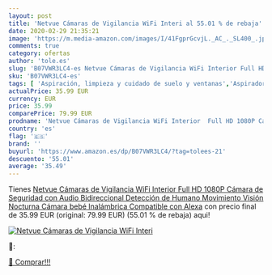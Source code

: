 ```yaml
---
layout: post
title: 'Netvue Cámaras de Vigilancia WiFi Interi al 55.01 % de rebaja'
date: 2020-02-29 21:35:21
image: 'https://m.media-amazon.com/images/I/41FgprGcvjL._AC_._SL400_.jpg'
comments: true
category: ofertas
author: 'tole.es'
slug: 'B07VWR3LC4-es Netvue Cámaras de Vigilancia WiFi Interior Full HD 1080P...'
sku: 'B07VWR3LC4-es'
tags: [ 'Aspiración, limpieza y cuidado de suelo y ventanas','Aspiradoras','Bombillas','Bombillas Wi-Fi','Dispositivos de red','Hogar y cocina','Iluminación','Informática','Robots aspiradores','Routers','Sistemas WiFi Mesh','alexa', ]
actualPrice: 35.99 EUR
currency: EUR
price: 35.99
comparePrice: 79.99 EUR
prodname: 'Netvue Cámaras de Vigilancia WiFi Interior  Full HD 1080P Cámara de Seguridad con Audio Bidireccional  Detección de Humano Movimiento  Visión Nocturna  Cámara bebé Inalámbrica Compatible con Alexa'
country: 'es'
flag: '🇪🇸'
brand: ''
buyurl: 'https://www.amazon.es/dp/B07VWR3LC4/?tag=tolees-21'
descuento: '55.01'
average: '35.49'
---
```


Tienes [Netvue Cámaras de Vigilancia WiFi Interior  Full HD 1080P Cámara de Seguridad con Audio Bidireccional  Detección de Humano Movimiento  Visión Nocturna  Cámara bebé Inalámbrica Compatible con Alexa](https://www.amazon.es/dp/B07VWR3LC4/?tag=tolees-21) con precio final de  35.99 EUR (original: 79.99 EUR) (55.01 %  de rebaja) aqui!

[![Netvue Cámaras de Vigilancia WiFi Interi](https://m.media-amazon.com/images/I/41FgprGcvjL._AC_._SL400_.jpg)](https://www.amazon.es/dp/B07VWR3LC4/?tag=tolees-21)

🔎:


[🛒 Comprar!!!](https://www.amazon.es/dp/B07VWR3LC4/?tag=tolees-21)
